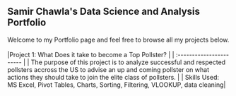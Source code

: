 ## Samir Chawla's Data Science and Analysis Portfolio

Welcome to my Portfolio page and feel free to browse all my projects below.
<br>
<br>
|Project 1: What Does it take to become a Top Pollster? |
| :----------------------- |
| The purpose of this project is to analyze successful and respected pollsters accross the US to advise an up and coming pollster on what actions they should take to join the elite class of pollsters.  |
| Skills Used: MS Excel, Pivot Tables, Charts, Sorting, Filtering, VLOOKUP, data cleaning|
